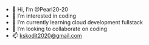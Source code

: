 - 👋 Hi, I’m @Pearl20-20
- 👀 I’m interested in coding
- 🌱 I’m currently learning cloud development fullstack
- 💞️ I’m looking to collaborate on coding
- 📫 kskodit2020@gmail.com

